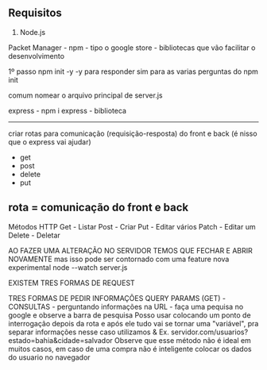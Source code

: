 ## Requisitos
1. Node.js


Packet Manager - npm - tipo o google store - bibliotecas que vão facilitar o desenvolvimento



1º passo
npm init -y
-y para responder sim para as varias perguntas do npm init

comum nomear o arquivo principal de server.js

express - npm i express - biblioteca


-----
criar rotas para comunicação (requisição-resposta) do front e back (é nisso que o express vai ajudar)
- get
- post
- delete
- put

rota = comunicação do front e back
------------------
Métodos HTTP
Get - Listar
Post - Criar
Put - Editar vários
Patch - Editar um
Delete - Deletar


AO FAZER UMA ALTERAÇÃO NO SERVIDOR TEMOS QUE FECHAR E ABRIR NOVAMENTE
    mas isso pode ser contornado com uma feature nova experimental node --watch server.js

EXISTEM TRES FORMAS DE REQUEST

TRES FORMAS DE PEDIR INFORMAÇÕES
QUERY PARAMS (GET) - CONSULTAS - perguntando informações na URL - faça uma pequisa no google e observe a barra de pesquisa
    Posso usar colocando um ponto de interrogação depois da rota e após ele tudo vai se tornar uma "variável", pra separar informações nesse caso utilizamos &
    Ex. servidor.com/usuarios?estado=bahia&cidade=salvador
    Observe que esse método não é ideal em muitos casos, em caso de uma compra não é inteligente colocar os dados do usuario no navegador